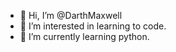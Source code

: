 - 👋 Hi, I’m @DarthMaxwell
- 👀 I’m interested in learning to code.
- 🌱 I’m currently learning python.

<!---
DarthMaxwell/DarthMaxwell is a ✨ special ✨ repository because its `README.md` (this file) appears on your GitHub profile.
You can click the Preview link to take a look at your changes.
--->
